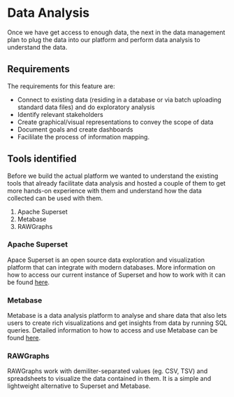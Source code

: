 # Data Analysis

Once we have get access to enough data, the next in the data management plan to plug the data into our platform and perform data analysis to understand the data.

## Requirements
The requirements for this feature are:
- Connect to existing data (residing in a database or via batch uploading standard data files) and do exploratory analysis
- Identify relevant stakeholders
- Create graphical/visual representations to convey the scope of data
- Document goals and create dashboards
- Facililate the process of information mapping.

## Tools identified
Before we build the actual platform we wanted to understand the existing tools that already facilitate data analysis and hosted a couple of them to get more hands-on experience with them and understand how the data collected can be used with them.

1. Apache Superset
2. Metabase
3. RAWGraphs

### Apache Superset
Apace Superset is an open source data exploration and visualization platform that can integrate with modern databases.
More information on how to access our current instance of Superset and how to work with it can be found [here](./003-superset.md).

### Metabase
Metabase is a data analysis platform to analyse and share data that also lets users to create rich visualizations and get insights from data by running SQL queries. Detailed information to how to access and use Metabase can be found [here](./004-metabase.md).

### RAWGraphs
RAWGraphs work with demiliter-separated values (eg. CSV, TSV) and spreadsheets to visualize the data contained in them. It is a simple and lightweight alternative to Superset and Metabase.

